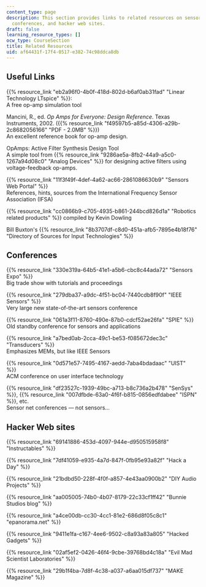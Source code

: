 ```yaml
---
content_type: page
description: This section provides links to related resources on sensor technologies,
  conferences, and hacker web sites.
draft: false
learning_resource_types: []
ocw_type: CourseSection
title: Related Resources
uid: af64431f-17f4-0517-e382-74c98ddca8db
---
```

## Useful Links

{{% resource_link "eb2a96f0-4b0f-418d-802d-b6af0ab31fad" "Linear Technology LTspice" %}}:    
A free op-amp simulation tool

Mancini, R., ed. *Op Amps for Everyone: Design Reference*. Texas Instruments, 2002. ({{% resource_link "f49597b5-a85d-4306-a29b-2c8682056166" "PDF - 2.0MB" %}})    
An excellent reference book for op-amp design.

OpAmps: Active Filter Synthesis Design Tool    
A simple tool from {{% resource_link "9286ae5a-8fb2-44a9-a5c0-1267a94d08c0" "Analog Devices" %}} for designing active filters using voltage-feedback op-amps.

{{% resource_link "11f3f49f-4def-4a62-ac66-2861086630b9" "Sensors Web Portal" %}}    
References, hints, sources from the International Frequency Sensor Association (IFSA)

{{% resource_link "cc0866b9-c705-4935-b861-244bcd826d1a" "Robotics related products" %}} compiled by Kevin Dowling

Bill Buxton's {{% resource_link "8b3707df-c8d0-451a-afb5-7895e4b18f76" "Directory of Sources for Input Technologies" %}}

## Conferences

{{% resource_link "330e319a-64b5-41e1-a5b6-cbc8c44ada72" "Sensors Expo" %}}    
Big trade show with tutorials and proceedings

{{% resource_link "279dba37-a9dc-4f51-bc04-7440cdb8f90f" "IEEE Sensors" %}}    
Very large new state-of-the-art sensors conference

{{% resource_link "061a3f11-8760-490e-87b0-cdcf52ae26fa" "SPIE" %}}    
Old standby conference for sensors and applications

{{% resource_link "a7bed0ab-2cca-49c1-be53-f085672dec3c" "Transducers" %}}    
Emphasizes MEMs, but like IEEE Sensors

{{% resource_link "0d571e57-7495-4167-aedd-7aba4bdadaac" "UIST" %}}    
ACM conference on user interface technology

{{% resource_link "df23527c-1939-49bc-a713-b8c736a2b478" "SenSys" %}}, {{% resource_link "007dfbde-63a0-4f6f-b815-0856edfdabee" "ISPN" %}}, etc.    
Sensor net conferences — not sensors…

## Hacker Web sites

{{% resource_link "69141886-453d-4097-944e-d950515958f8" "Instructables" %}}

{{% resource_link "7df41059-e935-4a7d-847f-0fb95e93a82f" "Hack a Day" %}}

{{% resource_link "21bdbd50-228f-4f0f-a857-4e43aa0900b2" "DIY Audio Projects" %}}

{{% resource_link "aa005005-74b0-4b07-8179-22c33cf1ff42" "Bunnie Studios blog" %}}

{{% resource_link "a4ce00db-cc30-4cc1-81e2-686d8f05c8c1" "epanorama.net" %}}

{{% resource_link "9411e1fa-c167-4ee6-9502-c8a93a83a805" "Hacked Gadgets" %}}

{{% resource_link "02af5ef2-0426-46f4-9cbe-39768bd4c18a" "Evil Mad Scientist Laboratories" %}}

{{% resource_link "29b1f4ba-7d8f-4c38-a037-a6aa015df737" "MAKE Magazine" %}}